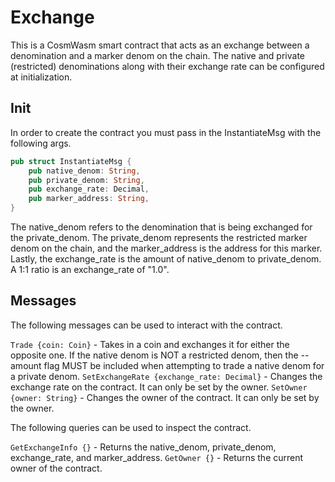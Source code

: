 # Exchange

This is a CosmWasm smart contract that acts as an exchange between a denomination
and a marker denom on the chain. The native and private (restricted) denominations
along with their exchange rate can be configured at initialization.

## Init

In order to create the contract you must pass in the InstantiateMsg with the following args.

```rust
pub struct InstantiateMsg {
    pub native_denom: String,
    pub private_denom: String,
    pub exchange_rate: Decimal,
    pub marker_address: String,
}
```

The native_denom refers to the denomination that is being exchanged for the private_denom. The private_denom represents the restricted
marker denom on the chain, and the marker_address is the address for this marker. Lastly, the exchange_rate is the amount of native_denom
to private_denom. A 1:1 ratio is an exchange_rate of "1.0".

## Messages

The following messages can be used to interact with the contract.

`Trade {coin: Coin}` - Takes in a coin and exchanges it for either the opposite one. If the native denom is NOT a restricted denom, then the --amount flag MUST be included when attempting to trade a native denom for a private denom.
`SetExchangeRate {exchange_rate: Decimal}` - Changes the exchange rate on the contract. It can only be set by the owner.
`SetOwner {owner: String}` - Changes the owner of the contract. It can only be set by the owner.


The following queries can be used to inspect the contract.

`GetExchangeInfo {}` - Returns the native_denom, private_denom, exchange_rate, and marker_address.
`GetOwner {}` - Returns the current owner of the contract.